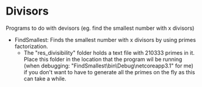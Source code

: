 # Divisors
Programs to do with devisors (eg. find the smallest number with x divisors)

- FindSmallest: Finds the smallest number with x divisors by using primes factorization.
    - The "res_divisibility" folder holds a text file with 210333 primes in it. Place this folder in the location that the program wil be running (when debugging: "FindSmallest\bin\Debug\netcoreapp3.1" for me) if you don't want to have to generate all the primes on the fly as this can take a while.